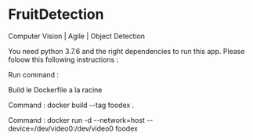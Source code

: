 # FruitDetection
Computer Vision | Agile | Object Detection

You need python 3.7.6 and the right dependencies to run this app. 
Please foloow this following instructions : 

Run command : 


Build le Dockerfile a la racine

Command : docker build --tag foodex .

Command : docker run -d --network=host --device=/dev/video0:/dev/video0 foodex
